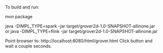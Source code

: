 To build and run:

mvn package


java -DIMPL_TYPE=spark -jar target/grover2d-1.0-SNAPSHOT-allinone.jar
  or
java -DIMPL_TYPE=flink -jar target/grover2d-1.0-SNAPSHOT-allinone.jar

Point browser to:  http://localhost:8080/html/grover.html
Click button and wait a couple seconds.


